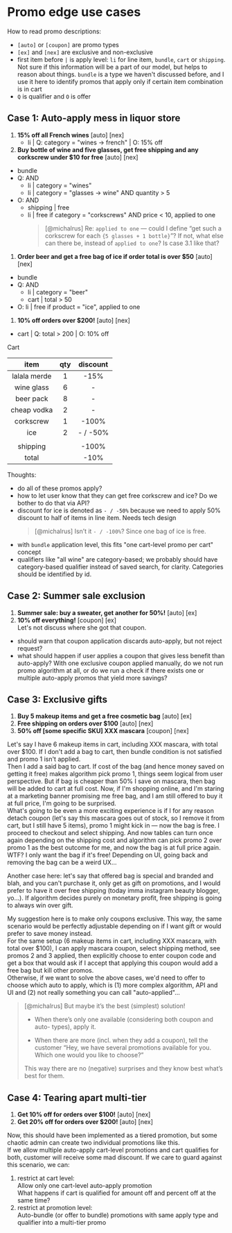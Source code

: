 # Promo edge use cases

How to read promo descriptions:
- `[auto]` or `[coupon]` are promo types
- `[ex]` and `[nex]` are exclusive and non-exclusive
- first item before `|` is apply level: `li` for line item, `bundle`, `cart` or `shipping`.    
Not sure if this information will be a part of our model, but helps to reason about things. `bundle` is a type we haven't discussed before, and I use it here to identify promos that apply only if certain item combination is in cart
- `Q` is qualifier and `O` is offer

## Case 1: Auto-apply mess in liquor store

1. **15% off all French wines** [auto] [nex]    
    - li | Q: category = "wines → french" | O: 15% off
1. **Buy bottle of wine and five glasses, get free shipping and any corkscrew under $10 for free** [auto] [nex]    
  - bundle    
  - Q: AND
    - li | category = "wines"
    - li | category = "glasses → wine" AND quantity > 5
  - O: AND
    - shipping | free
    - li | free if category = "corkscrews" AND price < 10, applied to one
      > [@michalrus] Re: `applied to one` — could I define “get such a corkscrew for each `{5 glasses + 1 bottle}`”? If not, what else can there be, instead of `applied to one`? Is case 3.1 like that?
1. **Order beer and get a free bag of ice if order total is over $50** [auto] [nex]
  - bundle
  - Q: AND
    - li | category = "beer"
    - cart | total > 50
  - O: li | free if product = "ice", applied to one
1. **10% off orders over $200!** [auto] [nex]
  - cart | Q: total > 200 | O: 10% off

Cart

| item           | qty | discount  |
|:--------------:|:---:|:---------:|
| lalala merde   |  1  |    -15%   |
| wine glass     |  6  |      -    |
| beer pack      |  8  |      -    |
| cheap vodka    |  2  |      -    |
| corkscrew      |  1  |   -100%   |
| ice            |  2  |  - / -50% |
|                |     |           |
| shipping       |     |   -100%   |
| total          |     |    -10%   |

Thoughts:
- do all of these promos apply?
- how to let user know that they can get free corkscrew and ice? Do we bother to do that via API?
- discount for ice is denoted as `- / -50%` because we need to apply 50% discount to half of items in line item. Needs tech design
  > [@michalrus] Isn’t it `- / -100%`? Since one bag of ice is free.
- with `bundle` application level, this fits "one cart-level promo per cart" concept
- qualifiers like "all wine" are category-based; we probably should have category-based qualifier instead of saved search, for clarity. Categories should be identified by id.

## Case 2: Summer sale exclusion

1. **Summer sale: buy a sweater, get another for 50%!** [auto] [ex]
1. **10% off everything!** [coupon] [ex]    
Let's not discuss where she got that coupon.


- should warn that coupon application discards auto-apply, but not reject request?
- what should happen if user applies a coupon that gives less benefit than auto-apply? With one exclusive coupon applied manually, do we not run promo algorithm at all, or do we run a check if there exists one or multiple auto-apply promos that yield more savings?

## Case 3: Exclusive gifts

1. **Buy 5 makeup items and get a free cosmetic bag** [auto] [ex]
1. **Free shipping on orders over $100** [auto] [nex]
1. **50% off [some specific SKU] XXX mascara** [coupon] [nex]

Let's say I have 6 makeup items in cart, including XXX mascara, with total over $100.
If I don't add a bag to cart, then bundle condition is not satisfied and promo 1 isn't applied.   
Then I add a said bag to cart. If cost of the bag (and hence money saved on getting it free) makes algorithm pick promo 1, things seem logical from user perspective. But if bag is cheaper than 50% I save on mascara, then bag will be added to cart at full cost. Now, if I'm shopping online, and I'm staring at a marketing banner promising me free bag, and I am still offered to buy it at full price, I'm going to be surprised.   
What's going to be even a more exciting experience is if I for any reason detach coupon (let's say this mascara goes out of stock, so I remove it from cart, but I still have 5 items), promo 1 might kick in — now the bag is free. I proceed to checkout and select shipping. And now tables can turn once again depending on the shipping cost and algorithm can pick promo 2 over promo 1 as the best outcome for me, and now the bag is at full price again. WTF? I only want the bag if it's free! Depending on UI, going back and removing the bag can be a weird UX...

Another case here: let's say that offered bag is special and branded and blah, and you can't purchase it, only get as gift on promotions, and I would prefer to have it over free shipping (today imma instagram beauty blogger, yo...). If algorithm decides purely on monetary profit, free shipping is going to always win over gift.

My suggestion here is to make only coupons exclusive. This way, the same scenario would be perfectly adjustable depending on if I want gift or would prefer to save money instead.    
For the same setup (6 makeup items in cart, including XXX mascara, with total over $100), I can apply mascara coupon, select shipping method, see promos 2 and 3 applied, then explicitly choose to enter coupon code and get a box that would ask if I accept that applying this coupon would add a free bag but kill other promos.    
Otherwise, if we want to solve the above cases, we'd need to offer to choose which auto to apply, which is (1) more complex algorithm, API and UI and (2) not really something you can call "auto-applied"...

> [@michalrus] But maybe it’s the best (simplest) solution!
> 
> * When there’s only one available (considering both coupon and auto- types), apply it.
> 
> * When there are more (incl. when they add a coupon), tell the customer “Hey, we have several promotions available for you. Which one would you like to choose?”
>
> This way there are no (negative) surprises and they know best what’s best for them.

## Case 4: Tearing apart multi-tier

1. **Get 10% off for orders over $100!** [auto] [nex]
1. **Get 20% off for orders over $200!** [auto] [nex]

Now, this should have been implemented as a tiered promotion, but some chaotic admin can create two individual promotions like this.    
If we allow multiple auto-apply cart-level promotions and cart qualifies for both, customer will receive some mad discount. If we care to guard against this scenario, we can:
1. restrict at cart level:    
Allow only one cart-level auto-apply promotion    
What happens if cart is qualified for amount off and percent off at the same time?
1. restrict at promotion level:    
Auto-bundle (or offer to bundle) promotions with same apply type and qualifier into a multi-tier promo
